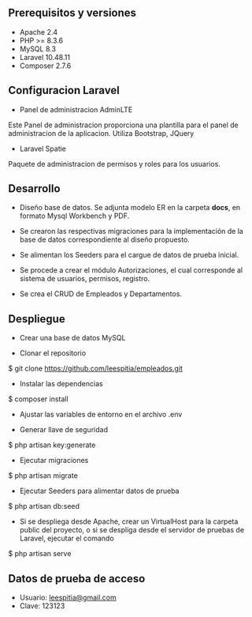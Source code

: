 ## Prerequisitos y versiones

- Apache 2.4
- PHP >= 8.3.6
- MySQL 8.3
- Laravel 10.48.11
- Composer 2.7.6

## Configuracion Laravel

- Panel de administracion AdminLTE

Este Panel de administracion proporciona una plantilla para el panel de administracion de la aplicacion. Utiliza Bootstrap, JQuery

- Laravel Spatie

Paquete de administracion de permisos y roles para los usuarios.

## Desarrollo

- Diseño base de datos. Se adjunta modelo ER en la carpeta **docs**, en formato Mysql Workbench y PDF. 

- Se crearon las respectivas migraciones para la implementación de la base de datos correspondiente al diseño propuesto.

- Se alimentan los Seeders para el cargue de datos de prueba inicial.

- Se procede a crear el módulo Autorizaciones, el cual corresponde al sistema de usuarios, permisos, registro.

- Se crea el CRUD de Empleados y Departamentos.

## Despliegue

- Crear una base de datos MySQL

- Clonar el repositorio

$ git clone https://github.com/leespitia/empleados.git

- Instalar las dependencias

$ composer install

- Ajustar las variables de entorno en el archivo .env

- Generar llave de seguridad

$ php artisan key:generate

- Ejecutar migraciones

$ php artisan migrate

- Ejecutar Seeders para alimentar datos de prueba

$ php artisan db:seed

- Si se despliega desde Apache, crear un VirtualHost para la carpeta public del proyecto, o si se despliga desde el servidor de pruebas de Laravel, ejecutar el comando

$ php artisan serve

## Datos de prueba de acceso

- Usuario: leespitia@gmail.com
- Clave: 123123